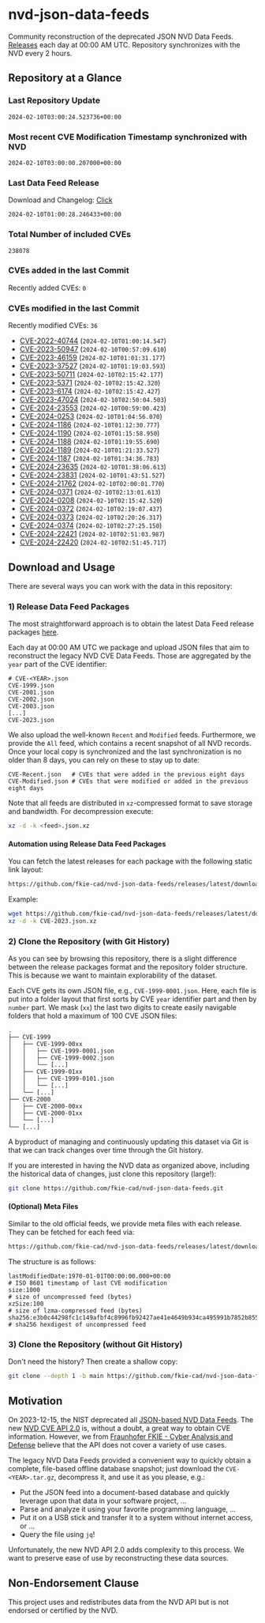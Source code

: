 # nvd-json-data-feeds

Community reconstruction of the deprecated JSON NVD Data Feeds. 
[Releases](https://github.com/fkie-cad/nvd-json-data-feeds/releases/latest) each day at 00:00 AM UTC.
Repository synchronizes with the NVD every 2 hours.

## Repository at a Glance

### Last Repository Update

```plain
2024-02-10T03:00:24.523736+00:00
```

### Most recent CVE Modification Timestamp synchronized with NVD

```plain
2024-02-10T03:00:00.207000+00:00
```

### Last Data Feed Release

Download and Changelog: [Click](https://github.com/fkie-cad/nvd-json-data-feeds/releases/latest)

```plain
2024-02-10T01:00:28.246433+00:00
```

### Total Number of included CVEs

```plain
238078
```

### CVEs added in the last Commit

Recently added CVEs: `0`



### CVEs modified in the last Commit

Recently modified CVEs: `36`

* [CVE-2022-40744](CVE-2022/CVE-2022-407xx/CVE-2022-40744.json) (`2024-02-10T01:00:14.547`)
* [CVE-2023-50947](CVE-2023/CVE-2023-509xx/CVE-2023-50947.json) (`2024-02-10T00:57:09.610`)
* [CVE-2023-46159](CVE-2023/CVE-2023-461xx/CVE-2023-46159.json) (`2024-02-10T01:01:31.177`)
* [CVE-2023-37527](CVE-2023/CVE-2023-375xx/CVE-2023-37527.json) (`2024-02-10T01:19:03.593`)
* [CVE-2023-50711](CVE-2023/CVE-2023-507xx/CVE-2023-50711.json) (`2024-02-10T02:15:42.177`)
* [CVE-2023-5371](CVE-2023/CVE-2023-53xx/CVE-2023-5371.json) (`2024-02-10T02:15:42.320`)
* [CVE-2023-6174](CVE-2023/CVE-2023-61xx/CVE-2023-6174.json) (`2024-02-10T02:15:42.427`)
* [CVE-2023-47024](CVE-2023/CVE-2023-470xx/CVE-2023-47024.json) (`2024-02-10T02:50:04.503`)
* [CVE-2024-23553](CVE-2024/CVE-2024-235xx/CVE-2024-23553.json) (`2024-02-10T00:59:00.423`)
* [CVE-2024-0253](CVE-2024/CVE-2024-02xx/CVE-2024-0253.json) (`2024-02-10T01:04:56.070`)
* [CVE-2024-1186](CVE-2024/CVE-2024-11xx/CVE-2024-1186.json) (`2024-02-10T01:12:30.777`)
* [CVE-2024-1190](CVE-2024/CVE-2024-11xx/CVE-2024-1190.json) (`2024-02-10T01:15:58.950`)
* [CVE-2024-1188](CVE-2024/CVE-2024-11xx/CVE-2024-1188.json) (`2024-02-10T01:19:55.690`)
* [CVE-2024-1189](CVE-2024/CVE-2024-11xx/CVE-2024-1189.json) (`2024-02-10T01:21:33.527`)
* [CVE-2024-1187](CVE-2024/CVE-2024-11xx/CVE-2024-1187.json) (`2024-02-10T01:34:36.783`)
* [CVE-2024-23635](CVE-2024/CVE-2024-236xx/CVE-2024-23635.json) (`2024-02-10T01:38:06.613`)
* [CVE-2024-23831](CVE-2024/CVE-2024-238xx/CVE-2024-23831.json) (`2024-02-10T01:43:51.527`)
* [CVE-2024-21762](CVE-2024/CVE-2024-217xx/CVE-2024-21762.json) (`2024-02-10T02:00:01.770`)
* [CVE-2024-0371](CVE-2024/CVE-2024-03xx/CVE-2024-0371.json) (`2024-02-10T02:13:01.613`)
* [CVE-2024-0208](CVE-2024/CVE-2024-02xx/CVE-2024-0208.json) (`2024-02-10T02:15:42.520`)
* [CVE-2024-0372](CVE-2024/CVE-2024-03xx/CVE-2024-0372.json) (`2024-02-10T02:19:07.437`)
* [CVE-2024-0373](CVE-2024/CVE-2024-03xx/CVE-2024-0373.json) (`2024-02-10T02:20:26.317`)
* [CVE-2024-0374](CVE-2024/CVE-2024-03xx/CVE-2024-0374.json) (`2024-02-10T02:27:25.150`)
* [CVE-2024-22421](CVE-2024/CVE-2024-224xx/CVE-2024-22421.json) (`2024-02-10T02:51:03.987`)
* [CVE-2024-22420](CVE-2024/CVE-2024-224xx/CVE-2024-22420.json) (`2024-02-10T02:51:45.717`)


## Download and Usage

There are several ways you can work with the data in this repository:

### 1) Release Data Feed Packages

The most straightforward approach is to obtain the latest Data Feed release packages [here](https://github.com/fkie-cad/nvd-json-data-feeds/releases/latest).

Each day at 00:00 AM UTC we package and upload JSON files that aim to reconstruct the legacy NVD CVE Data Feeds.
Those are aggregated by the `year` part of the CVE identifier:

```
# CVE-<YEAR>.json
CVE-1999.json
CVE-2001.json
CVE-2002.json
CVE-2003.json
[...]
CVE-2023.json
```

We also upload the well-known `Recent` and `Modified` feeds.
Furthermore, we provide the `All` feed, which contains a recent snapshot of all NVD records.
Once your local copy is synchronized and the last synchronization is no older than 8 days, you can rely on these to stay up to date:

```plain
CVE-Recent.json   # CVEs that were added in the previous eight days
CVE-Modified.json # CVEs that were modified or added in the previous eight days
```

Note that all feeds are distributed in `xz`-compressed format to save storage and bandwidth.
For decompression execute:

```sh
xz -d -k <feed>.json.xz
```


#### Automation using Release Data Feed Packages

You can fetch the latest releases for each package with the following static link layout:

```sh
https://github.com/fkie-cad/nvd-json-data-feeds/releases/latest/download/CVE-<YEAR>.json.xz
```

Example:

```sh
wget https://github.com/fkie-cad/nvd-json-data-feeds/releases/latest/download/CVE-2023.json.xz
xz -d -k CVE-2023.json.xz
```



### 2) Clone the Repository (with Git History)

As you can see by browsing this repository, there is a slight difference between the release packages format and the repository folder structure.
This is because we want to maintain explorability of the dataset.

Each CVE gets its own JSON file, e.g., `CVE-1999-0001.json`.
Here, each file is put into a folder layout that first sorts by CVE `year` identifier part and then by `number` part.
We mask (`xx`) the last two digits to create easily navigable folders that hold a maximum of 100 CVE JSON files:

```plain
.
├── CVE-1999
│   ├── CVE-1999-00xx
│   │   ├── CVE-1999-0001.json
│   │   ├── CVE-1999-0002.json
│   │   └── [...]
│   ├── CVE-1999-01xx
│   │   ├── CVE-1999-0101.json
│   │   └── [...]
│   └── [...]
├── CVE-2000
│   ├── CVE-2000-00xx
│   ├── CVE-2000-01xx
│   └── [...]
└── [...]
```

A byproduct of managing and continuously updating this dataset via Git is that we can track changes over time through the Git history.

If you are interested in having the NVD data as organized above, including the historical data of changes, just clone this repository (large!):

```sh
git clone https://github.com/fkie-cad/nvd-json-data-feeds.git
```

#### (Optional) Meta Files

Similar to the old official feeds, we provide meta files with each release. They can be fetched for each feed via:

```sh
https://github.com/fkie-cad/nvd-json-data-feeds/releases/latest/download/CVE-<YEAR>.meta
```

The structure is as follows:

```plain
lastModifiedDate:1970-01-01T00:00:00.000+00:00                          # ISO 8601 timestamp of last CVE modification
size:1000                                                               # size of uncompressed feed (bytes)
xzSize:100                                                              # size of lzma-compressed feed (bytes)
sha256:e3b0c44298fc1c149afbf4c8996fb92427ae41e4649b934ca495991b7852b855 # sha256 hexdigest of uncompressed feed
```


### 3) Clone the Repository (without Git History)

Don't need the history? Then create a shallow copy:

```sh
git clone --depth 1 -b main https://github.com/fkie-cad/nvd-json-data-feeds.git
```

## Motivation

On 2023-12-15, the NIST deprecated all [JSON-based NVD Data Feeds](https://nvd.nist.gov/vuln/data-feeds#divRetirementBanner-1).
The new [NVD CVE API 2.0](https://nvd.nist.gov/developers/vulnerabilities) is, without a doubt, a great way to obtain CVE information.
However, we from [Fraunhofer FKIE - Cyber Analysis and Defense](https://www.fkie.fraunhofer.de/en/departments/cad.html) believe that the API does not cover a variety of use cases.

The legacy NVD Data Feeds provided a convenient way to quickly obtain a complete, file-based offline database snapshot; just download the `CVE-<YEAR>.tar.gz`, decompress it, and use it as you please, e.g.:

* Put the JSON feed into a document-based database and quickly leverage upon that data in your software project, ...
* Parse and analyze it using your favorite programming language, ...
* Put it on a USB stick and transfer it to a system without internet access, or ...
* Query the file using `jq`!

Unfortunately, the new NVD API 2.0 adds complexity to this process.
We want to preserve ease of use by reconstructing these data sources.

## Non-Endorsement Clause

This project uses and redistributes data from the NVD API but is not endorsed or certified by the NVD.